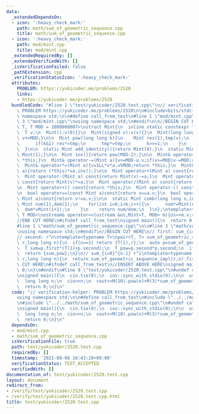 ```yaml
---
data:
  _extendedDependsOn:
  - icon: ':heavy_check_mark:'
    path: math/sum_of_geometric_sequence.cpp
    title: math/sum_of_geometric_sequence.cpp
  - icon: ':heavy_check_mark:'
    path: mod/mint.cpp
    title: mod/mint.cpp
  _extendedRequiredBy: []
  _extendedVerifiedWith: []
  _isVerificationFailed: false
  _pathExtension: cpp
  _verificationStatusIcon: ':heavy_check_mark:'
  attributes:
    PROBLEM: https://yukicoder.me/problems/2520
    links:
    - https://yukicoder.me/problems/2520
  bundledCode: "#line 1 \"test/yukicoder/2520.test.cpp\"\n// verification-helper:\
    \ PROBLEM https://yukicoder.me/problems/2520\n\n#include<bits/stdc++.h>\nusing\
    \ namespace std;\n\n#define call_from_test\n#line 1 \"mod/mint.cpp\"\n\n#line\
    \ 3 \"mod/mint.cpp\"\nusing namespace std;\n#endif\n\n//BEGIN CUT HERE\ntemplate<typename\
    \ T, T MOD = 1000000007>\nstruct Mint{\n  inline static constexpr T mod = MOD;\n\
    \  T v;\n  Mint():v(0){}\n  Mint(signed v):v(v){}\n  Mint(long long t){v=t%MOD;if(v<0)\
    \ v+=MOD;}\n\n  Mint pow(long long k){\n    Mint res(1),tmp(v);\n    while(k){\n\
    \      if(k&1) res*=tmp;\n      tmp*=tmp;\n      k>>=1;\n    }\n    return res;\n\
    \  }\n\n  static Mint add_identity(){return Mint(0);}\n  static Mint mul_identity(){return\
    \ Mint(1);}\n\n  Mint inv(){return pow(MOD-2);}\n\n  Mint& operator+=(Mint a){v+=a.v;if(v>=MOD)v-=MOD;return\
    \ *this;}\n  Mint& operator-=(Mint a){v+=MOD-a.v;if(v>=MOD)v-=MOD;return *this;}\n\
    \  Mint& operator*=(Mint a){v=1LL*v*a.v%MOD;return *this;}\n  Mint& operator/=(Mint\
    \ a){return (*this)*=a.inv();}\n\n  Mint operator+(Mint a) const{return Mint(v)+=a;}\n\
    \  Mint operator-(Mint a) const{return Mint(v)-=a;}\n  Mint operator*(Mint a)\
    \ const{return Mint(v)*=a;}\n  Mint operator/(Mint a) const{return Mint(v)/=a;}\n\
    \n  Mint operator+() const{return *this;}\n  Mint operator-() const{return v?Mint(MOD-v):Mint(v);}\n\
    \n  bool operator==(const Mint a)const{return v==a.v;}\n  bool operator!=(const\
    \ Mint a)const{return v!=a.v;}\n\n  static Mint comb(long long n,int k){\n   \
    \ Mint num(1),dom(1);\n    for(int i=0;i<k;i++){\n      num*=Mint(n-i);\n    \
    \  dom*=Mint(i+1);\n    }\n    return num/dom;\n  }\n};\ntemplate<typename T,\
    \ T MOD>\nostream& operator<<(ostream &os,Mint<T, MOD> m){os<<m.v;return os;}\n\
    //END CUT HERE\n#ifndef call_from_test\nsigned main(){\n  return 0;\n}\n#endif\n\
    #line 1 \"math/sum_of_geometric_sequence.cpp\"\n\n#line 3 \"math/sum_of_geometric_sequence.cpp\"\
    \nusing namespace std;\n#endif\n//BEGIN CUT HERE\n// first: sum_{i=0}^{n-1} r^i\n\
    // second: r^n\ntemplate<typename T>\npair<T, T> sum_of_geometric_sequence_impl(T\
    \ r,long long n){\n  if(n==1) return {T(1),r};\n  auto p=sum_of_geometric_sequence_impl(r,n/2);\n\
    \  T sum=p.first*(T(1)+p.second);\n  T pow=p.second*p.second;\n  if(n&1) sum+=pow,pow*=r;\n\
    \  return {sum,pow};\n}\n// sum_{i=0}^{n-1} r^i\ntemplate<typename T>\nT sum_of_geometric_sequence(T\
    \ r,long long n){\n  return sum_of_geometric_sequence_impl(r,n).first;\n}\n//END\
    \ CUT HERE\n#ifndef call_from_test\n//INSERT ABOVE HERE\nsigned main(){\n  return\
    \ 0;\n}\n#endif\n#line 9 \"test/yukicoder/2520.test.cpp\"\n#undef call_from_test\n\
    \nsigned main(){\n  cin.tie(0);\n  ios::sync_with_stdio(0);\n\n  using M = Mint<int>;\n\
    \  long long n;\n  cin>>n;\n  cout<<M(10).pow(n)+M(3)*sum_of_geometric_sequence(M(10),n)<<endl;\n\
    \  return 0;\n}\n"
  code: "// verification-helper: PROBLEM https://yukicoder.me/problems/2520\n\n#include<bits/stdc++.h>\n\
    using namespace std;\n\n#define call_from_test\n#include \"../../mod/mint.cpp\"\
    \n#include \"../../math/sum_of_geometric_sequence.cpp\"\n#undef call_from_test\n\
    \nsigned main(){\n  cin.tie(0);\n  ios::sync_with_stdio(0);\n\n  using M = Mint<int>;\n\
    \  long long n;\n  cin>>n;\n  cout<<M(10).pow(n)+M(3)*sum_of_geometric_sequence(M(10),n)<<endl;\n\
    \  return 0;\n}\n"
  dependsOn:
  - mod/mint.cpp
  - math/sum_of_geometric_sequence.cpp
  isVerificationFile: true
  path: test/yukicoder/2520.test.cpp
  requiredBy: []
  timestamp: '2021-08-08 16:43:28+09:00'
  verificationStatus: TEST_ACCEPTED
  verifiedWith: []
documentation_of: test/yukicoder/2520.test.cpp
layout: document
redirect_from:
- /verify/test/yukicoder/2520.test.cpp
- /verify/test/yukicoder/2520.test.cpp.html
title: test/yukicoder/2520.test.cpp
---
```

